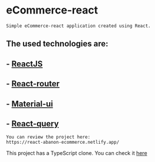 # eCommerce-react
```
Simple eCommerce-react application created using React.

```
## The used technologies are:

## - [ReactJS](https://reactjs.org/)
## - [React-router](https://reacttraining.com/react-router/web/guides/quick-start)
## - [Material-ui](https://material-ui.com/)
## - [React-query](https://tanstack.com/query/v4/docs/overview)


```
You can review the project here:
https://react-abanon-ecommerce.netlify.app/
```
This project has a TypeScript clone. You can check it [here](https://github.com/amjadmak/eCommerce-Ts-React)
